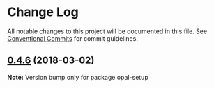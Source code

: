 # Change Log

All notable changes to this project will be documented in this file.
See [Conventional Commits](https://conventionalcommits.org) for commit guidelines.

<a name="0.4.6"></a>
## [0.4.6](https://github.com/telligro/opal-setup/compare/v0.3.1...v0.4.6) (2018-03-02)





**Note:** Version bump only for package opal-setup
